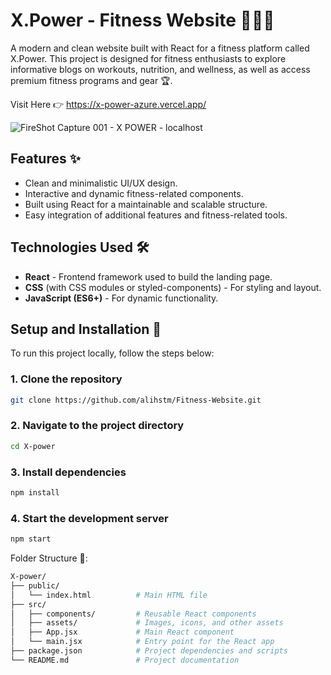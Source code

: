 # X.Power - Fitness Website 🏋️‍♂️💪
A modern and clean website built with React for a fitness platform called X.Power.
This project is designed for fitness enthusiasts to explore informative blogs on workouts, nutrition, and wellness, as well as access premium fitness programs and gear 🏆.

Visit Here 👉 https://x-power-azure.vercel.app/

![FireShot Capture 001 - X POWER - localhost](https://github.com/user-attachments/assets/cfe9cd45-7467-4cb6-84a2-4d1863e7678f)


## Features ✨
- Clean and minimalistic UI/UX design.
- Interactive and dynamic fitness-related components.
- Built using React for a maintainable and scalable structure.
- Easy integration of additional features and fitness-related tools.

## Technologies Used 🛠️
- **React** - Frontend framework used to build the landing page.
- **CSS** (with CSS modules or styled-components) - For styling and layout.
- **JavaScript (ES6+)** - For dynamic functionality.

## Setup and Installation 🚀
To run this project locally, follow the steps below:

### 1. Clone the repository
```bash
git clone https://github.com/alihstm/Fitness-Website.git

```
### 2. Navigate to the project directory
```bash
cd X-power

```
### 3. Install dependencies
```bash
npm install

```
### 4. Start the development server
```bash
npm start
```

Folder Structure 📁:
```bash
X-power/
├── public/
│   └── index.html          # Main HTML file
├── src/
│   ├── components/         # Reusable React components
│   ├── assets/             # Images, icons, and other assets
│   ├── App.jsx             # Main React component
│   └── main.jsx            # Entry point for the React app
├── package.json            # Project dependencies and scripts
└── README.md               # Project documentation
